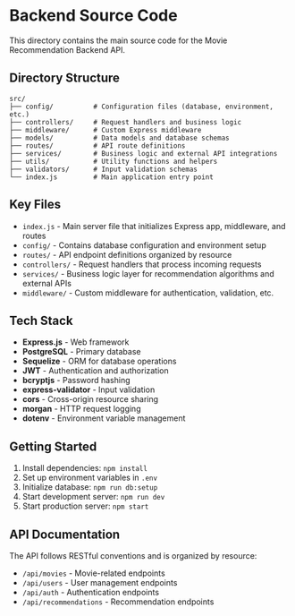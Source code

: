 # Backend Source Code

This directory contains the main source code for the Movie Recommendation Backend API.

## Directory Structure

```
src/
├── config/          # Configuration files (database, environment, etc.)
├── controllers/     # Request handlers and business logic
├── middleware/      # Custom Express middleware
├── models/          # Data models and database schemas
├── routes/          # API route definitions
├── services/        # Business logic and external API integrations
├── utils/           # Utility functions and helpers
├── validators/      # Input validation schemas
└── index.js         # Main application entry point
```

## Key Files

- `index.js` - Main server file that initializes Express app, middleware, and routes
- `config/` - Contains database configuration and environment setup
- `routes/` - API endpoint definitions organized by resource
- `controllers/` - Request handlers that process incoming requests
- `services/` - Business logic layer for recommendation algorithms and external APIs
- `middleware/` - Custom middleware for authentication, validation, etc.

## Tech Stack

- **Express.js** - Web framework
- **PostgreSQL** - Primary database
- **Sequelize** - ORM for database operations
- **JWT** - Authentication and authorization
- **bcryptjs** - Password hashing
- **express-validator** - Input validation
- **cors** - Cross-origin resource sharing
- **morgan** - HTTP request logging
- **dotenv** - Environment variable management

## Getting Started

1. Install dependencies: `npm install`
2. Set up environment variables in `.env`
3. Initialize database: `npm run db:setup`
4. Start development server: `npm run dev`
5. Start production server: `npm start`

## API Documentation

The API follows RESTful conventions and is organized by resource:
- `/api/movies` - Movie-related endpoints
- `/api/users` - User management endpoints
- `/api/auth` - Authentication endpoints
- `/api/recommendations` - Recommendation endpoints 